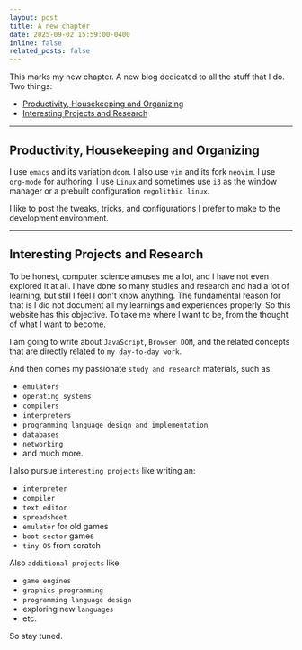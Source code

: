 ```yaml
---
layout: post
title: A new chapter
date: 2025-09-02 15:59:00-0400
inline: false
related_posts: false
---
```



This marks my new chapter. A new blog dedicated to all the stuff that I do. 
Two things:
* [Productivity, Housekeeping and Organizing](#orgdbe27ed)
* [Interesting Projects and Research](#org569495d)

---



<a id="#orgdbe27ed"></a>
## Productivity, Housekeeping and Organizing

I use `emacs` and its variation `doom`. I also use `vim` and its fork `neovim`. I use `org-mode` for authoring. I use `Linux` and sometimes use `i3` as the window manager or a prebuilt configuration `regolithic linux`.

I like to post the tweaks, tricks, and configurations I prefer to make to the development environment.

---

## Interesting Projects and Research


<a id="#org569495d"></a>

To be honest, computer science amuses me a lot, and I have not even explored it at all. I have done so many studies and research and had a lot of learning, but still I feel I don't know anything. The fundamental reason for that is I did not document all my learnings and experiences properly. So this website has this objective. To take me where I want to be, from the thought of what I want to become. 

I am going to write about `JavaScript`, `Browser DOM`, and the related concepts that are directly related to `my day-to-day work`.



And then comes my passionate `study and research` materials, such as:
* `emulators`
* `operating systems `
* `compilers `
* `interpreters `
* `programming language design and implementation`
* `databases`
* `networking`
* and much more.

I also pursue `interesting projects` like writing an:
* `interpreter`
* `compiler`
* `text editor`
* `spreadsheet`
* `emulator` for old games
* `boot sector` games
* `tiny OS` from scratch
    
Also `additional projects` like:
* `game engines`
* `graphics programming`
* `programming language design`
* exploring new `languages` 
* etc.

So stay tuned.
